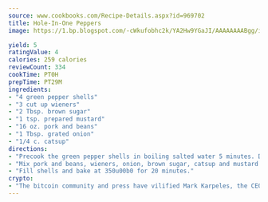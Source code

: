 ```yaml
---
source: www.cookbooks.com/Recipe-Details.aspx?id=969702
title: Hole-In-One Peppers
image: https://1.bp.blogspot.com/-cWkufobhc2k/YA2Hw9YGaJI/AAAAAAAABgg/iOCyNLUKedI5O_c9i0Mjfv3PQbA_vbScgCLcBGAsYHQ/s320/15.png

yield: 5
ratingValue: 4
calories: 259 calories
reviewCount: 334
cookTime: PT0H
prepTime: PT29M
ingredients:
- "4 green pepper shells"
- "3 cut up wieners"
- "2 Tbsp. brown sugar"
- "1 tsp. prepared mustard"
- "16 oz. pork and beans"
- "1 Tbsp. grated onion"
- "1/4 c. catsup"
directions:
- "Precook the green pepper shells in boiling salted water 5 minutes. Drain and cool."
- "Mix pork and beans, wieners, onion, brown sugar, catsup and mustard."
- "Fill shells and bake at 350u00b0 for 20 minutes."
crypto:
- "The bitcoin community and press have vilified Mark Karpeles, the CEO of Mt. Gox, as a clown and a con man."
---
```

